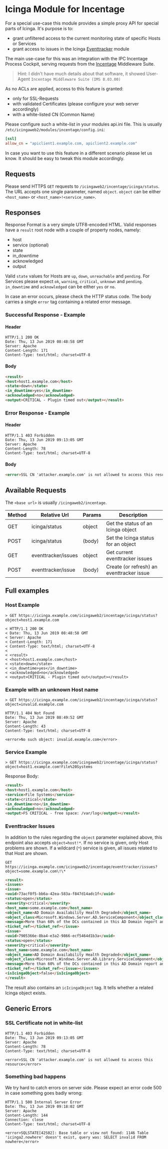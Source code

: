 Icinga Module for Incentage
===========================

For a special use-case this module provides a simple proxy API for special
parts of Icinga. It's purpose is to:

- grant unfiltered access to the current monitoring state of specific Hosts
  or Services
- grant access to issues in the Icinga [Eventtracker](https://github.com/Thomas-Gelf/icingaweb2-module-eventtracker)
  module

The main use-case for this was an integration with the IPC Incentage Process
Cockpit, serving requests from the [Incentage](https://www.incentage.com/)
Middleware Suite.

> Hint: I didn't have much details about that software, it showed User-Agent
> `Incentage Middleware Suite (IMS 8.03.00)`

As no ACLs are applied, access to this feature is granted:

* only for SSL-Requests
* with validated Certificates (please configure your web server accordingly)
* with a white-listed CN (Common Name)

Please configure such a white-list in your modules api.ini file. This is usually
`/etc/icingaweb2/modules/incentage/config.ini`:

```ini
[ssl]
allow_cn = "apiclient1.example.com, apiclient2.example.com"
```

In case you want to use this feature in a different scenario please let us know.
It should be easy to tweak this module accordingly.

Requests
--------

Please send HTTPS `GET` requests to `/icingaweb2/incentage/icinga/status`. The
URL accepts one single parameter, named `object`. `object` can be either
`<host_name>` or `<host_name>!<service_name>`.

Responses
---------

Response Format is a very simple UTF8-encoded HTML. Valid responses have a `result`
root node with a couple of property nodes, namely:

* host
* service (optional)
* state
* in_downtime
* acknowledged
* output

Valid `state` values for Hosts are `up`, `down`, `unreachable` and `pending`. For Services please expect `ok`, `warning`, `critical`, `unknown` and `pending`. `in_downtime` and `acknowledged` can be either `yes` or `no`.

In case an error occurs, please check the HTTP status code. The body carries a single `error` tag containing a related error message.

### Successful Response - Example

#### Header

```
HTTP/1.1 200 OK
Date: Thu, 13 Jun 2019 08:48:58 GMT
Server: Apache
Content-Length: 171
Content-Type: text/html; charset=UTF-8
```

#### Body

```html
<result>
<host>host1.example.com</host>
<state>down</state>
<in_downtime>yes</in_downtime>
<acknowledged>no</acknowledged>
<output>CRITICAL - Plugin timed out</output></result>
```

### Error Response - Example

#### Header

```
HTTP/1.1 403 Forbidden
Date: Thu, 13 Jun 2019 09:13:05 GMT
Server: Apache
Content-Length: 78
Content-Type: text/html; charset=UTF-8
```

#### Body

```html
<error>SSL CN 'attacker.example.com' is not allowed to access this resource</error>
```

Available Requests
------------------

The `<base url>` is usually `/icingaweb2/incentage`.

| Method | Relative Url        | Params | Description                               |
|--------|---------------------|--------|-------------------------------------------|
| GET    | icinga/status       | object | Get the status of an Icinga object        |
| POST   | icinga/status       | (body) | Set the Icinga status for an object       |
| GET    | eventtracker/issues | object | Get current eventtracker issues           |
| POST   | eventtracker/issue  | (body) | Create (or refresh) an eventtracker issue |


Full examples
-------------

### Host Example

```
> GET https://icinga.example.com/icingaweb2/incentage/icinga/status?object=host1.example.com

< HTTP/1.1 200 OK
< Date: Thu, 13 Jun 2019 08:48:58 GMT
< Server: Apache
< Content-Length: 171
< Content-Type: text/html; charset=UTF-8
<
< <result>
< <host>host1.example.com</host>
< <state>down</state>
< <in_downtime>yes</in_downtime>
< <acknowledged>no</acknowledged>
< <output>CRITICAL - Plugin timed out</output></result>
```

### Example with an unknown Host name

```
> GET https://icinga.example.com/icingaweb2/incentage/icinga/status?object=invalid.example.com

HTTP/1.1 404 Not Found
Date: Thu, 13 Jun 2019 08:49:52 GMT
Server: Apache
Content-Length: 43
Content-Type: text/html; charset=UTF-8

<error>No such object: invalid.example.com</error>
```

### Service Example

```
> GET https://icinga.example.com/icingaweb2/incentage/icinga/status?object=host1.example.com!File%20Systems
```

Response Body:

```html
<result>
<host>host1.example.com</host>
<service>File Systems</service>
<state>critical</state>
<in_downtime>no</in_downtime>
<acknowledged>no</acknowledged>
<output>FS CRITICAL - free space: /var/log</output></result>
```

### Eventtracker Issues

In addition to the rules regarding the `object` parameter explained above,
this endpoint also accepts `object=host!*`. If no service is given, only
Host problems are shown. If a wildcard (`*`) service is given, all issues
related to that Host are shown.

```
GET https://icinga.example.com/icingaweb2/incentage/eventtracker/issues?object=some.example.com\!\*
```

```html
<result>
<issues>
<issue>
<uuid>73acf0f5-bb6a-42ea-583a-f847d14adc1f</uuid>
<status>open</status>
<severity>critical</severity>
<host_name>some.example.com</host_name>
<object_name>AD Domain Availability Health Degraded</object_name>
<object_class>Microsoft.Windows.Server.AD.ServiceComponent</object_class>
<message>More than 60% of the DCs contained in this AD Domain report an Availability Health problem</message>
<ticket_ref></ticket_ref></issue>
<issue>
<uuid>7905366e-8ba4-e3a2-9866-ecf5464d1b3a</uuid>
<status>open</status>
<severity>critical</severity>
<host_name>some.example.com</host_name>
<object_name>AD Domain Availability Health Degraded</object_name>
<object_class>Microsoft.Windows.Server.AD.Library.ServiceComponent</object_class>
<message>More than 60% of the DCs contained in this AD Domain report an Availability Health problem</message>
<ticket_ref></ticket_ref></issue></issues>
<isIcingaObject>false</isIcingaObject>
</result>
```

The result also contains an `icIcingaObject` tag. It tells whether a related
Icinga object exists.

Generic Errors
--------------

### SSL Certificate not in white-list

```
HTTP/1.1 403 Forbidden
Date: Thu, 13 Jun 2019 09:13:05 GMT
Server: Apache
Content-Length: 78
Content-Type: text/html; charset=UTF-8

<error>SSL CN 'attacker.example.com' is not allowed to access this resource</error>
```

### Something bad happens

We try hard to catch errors on server side. Please expect an error code 500 in case something goes badly wrong:

```
HTTP/1.1 500 Internal Server Error
Date: Thu, 13 Jun 2019 09:18:02 GMT
Server: Apache
Content-Length: 144
Connection: close
Content-Type: text/html; charset=UTF-8

<error>SQLSTATE[42S02]: Base table or view not found: 1146 Table 'icinga2.nowhere' doesn't exist, query was: SELECT invalid FROM nowhere</error>
```